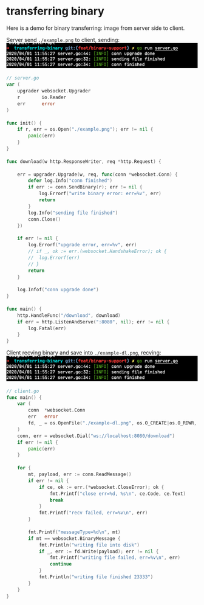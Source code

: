 # transferring binary

Here is a demo for binary transferring: image from server side to client.

Server send `./example.png` to client, sending:
<img src="./example.png">

```go
// server.go
var (
	upgrader websocket.Upgrader
	r        io.Reader
	err      error
)

func init() {
	if r, err = os.Open("./example.png"); err != nil {
		panic(err)
	}
}

func download(w http.ResponseWriter, req *http.Request) {

	err = upgrader.Upgrade(w, req, func(conn *websocket.Conn) {
		defer log.Info("conn finished")
		if err := conn.SendBinary(r); err != nil {
			log.Errorf("write binary error: err=%v", err)
			return
		}
		log.Info("sending file finished")
		conn.Close()
	})

	if err != nil {
		log.Errorf("upgrade error, err=%v", err)
		// if _, ok := err.(websocket.HandshakeError); ok {
		// 	log.Errorf(err)
		// }
		return
	}

	log.Infof("conn upgrade done")
}

func main() {
	http.HandleFunc("/download", download)
	if err = http.ListenAndServe(":8080", nil); err != nil {
		log.Fatal(err)
	}
}
```


Client recving binary and save into `./example-dl.png`, recving: 
<img src="./example-dl.png">

```go
// client.go
func main() {
	var (
		conn  *websocket.Conn
		err   error
		fd, _ = os.OpenFile("./example-dl.png", os.O_CREATE|os.O_RDWR, 0644)
	)
	conn, err = websocket.Dial("ws://localhost:8080/download")
	if err != nil {
		panic(err)
	}

	for {
		mt, payload, err := conn.ReadMessage()
		if err != nil {
			if ce, ok := err.(*websocket.CloseError); ok {
				fmt.Printf("close err=%d, %s\n", ce.Code, ce.Text)
				break
			}
			fmt.Printf("recv failed, err=%v\n", err)
		}

		fmt.Printf("messageType=%d\n", mt)
		if mt == websocket.BinaryMessage {
			fmt.Println("writing file into disk")
			if _, err := fd.Write(payload); err != nil {
				fmt.Printf("writing file failed, err=%v\n", err)
				continue
			}
			fmt.Println("writing file finished 23333")
		}
	}
}
```
